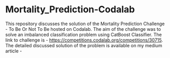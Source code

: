 # Mortality_Prediction-Codalab
This repository discusses the solution of the Mortality Prediction Challenge - To Be Or Not To Be hosted on Codalab.
The aim of the challenge was to solve an imbalanced classification problem using CatBoost Classifier. 
The link to challenge is - https://competitions.codalab.org/competitions/30715.
The detailed discussed solution of the problem is available on my medium article - 
